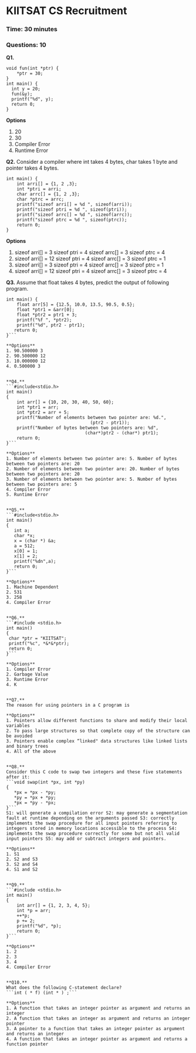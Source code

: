 # KIITSAT CS Recruitment

### Time: 30 minutes
### Questions: 10

**Q1.**
```# include <stdio.h>
void fun(int *ptr) {
    *ptr = 30;
}
int main() {
  int y = 20;
  fun(&y);
  printf("%d", y);
  return 0;
}
```
**Options**
1. 20
2. 30
3. Compiler Error
4. Runtime Error


**Q2.**
Consider a compiler where int takes 4 bytes, char takes 1 byte and pointer takes 4 bytes.
```#include <stdio.h> 
int main() {
    int arri[] = {1, 2 ,3};
    int *ptri = arri;
    char arrc[] = {1, 2 ,3};
    char *ptrc = arrc;
    printf("sizeof arri[] = %d ", sizeof(arri));
    printf("sizeof ptri = %d ", sizeof(ptri));
    printf("sizeof arrc[] = %d ", sizeof(arrc));
    printf("sizeof ptrc = %d ", sizeof(ptrc));
    return 0;
}
```

**Options**
1. sizeof arri[] = 3 sizeof ptri = 4 sizeof arrc[] = 3 sizeof ptrc = 4
2. sizeof arri[] = 12 sizeof ptri = 4 sizeof arrc[] = 3 sizeof ptrc = 1
3. sizeof arri[] = 3 sizeof ptri = 4 sizeof arrc[] = 3 sizeof ptrc = 1
4. sizeof arri[] = 12 sizeof ptri = 4 sizeof arrc[] = 3 sizeof ptrc = 4


**Q3.**
Assume that float takes 4 bytes, predict the output of following program.
```#include <stdio.h>
int main() {
    float arr[5] = {12.5, 10.0, 13.5, 90.5, 0.5};
    float *ptr1 = &arr[0];
    float *ptr2 = ptr1 + 3;
    printf("%f ", *ptr2);
    printf("%d", ptr2 - ptr1);
   return 0;
}```

**Options**
1. 90.500000 3
2. 90.500000 12
3. 10.000000 12
4. 0.500000 3


**Q4.**
```#include<stdio.h>
int main()
{
    int arr[] = {10, 20, 30, 40, 50, 60};
    int *ptr1 = arr;
    int *ptr2 = arr + 5;
    printf("Number of elements between two pointer are: %d.", 
                                (ptr2 - ptr1));
    printf("Number of bytes between two pointers are: %d",  
                              (char*)ptr2 - (char*) ptr1);
    return 0;
}```

**Options**
1. Number of elements between two pointer are: 5. Number of bytes between two pointers are: 20
2. Number of elements between two pointer are: 20. Number of bytes between two pointers are: 20
3. Number of elements between two pointer are: 5. Number of bytes between two pointers are: 5
4. Compiler Error
5. Runtime Error


**Q5.**
```#include<stdio.h> 
int main() 
{ 
   int a; 
   char *x; 
   x = (char *) &a; 
   a = 512; 
   x[0] = 1; 
   x[1] = 2; 
   printf("%dn",a);   
   return 0; 
}```

**Options**
1. Machine Dependent
2. 531
3. 258
4. Compiler Error


**Q6.**
```#include <stdio.h>
int main()
{
 char *ptr = "KIITSAT";
 printf("%c", *&*&*ptr);
 return 0;
}```

**Options**
1. Compiler Error
2. Garbage Value
3. Runtime Error
4. K


**Q7.**
The reason for using pointers in a C program is

**Options**
1. Pointers allow different functions to share and modify their local variables
2. To pass large structures so that complete copy of the structure can be avoided
3. Pointers enable complex “linked" data structures like linked lists and binary trees
4. All of the above


**Q8.**
Consider this C code to swap two integers and these five statements after it:
```void swap(int *px, int *py) 
{ 
   *px = *px - *py; 
   *py = *px + *py; 
   *px = *py - *px; 
}```
S1: will generate a compilation error S2: may generate a segmentation fault at runtime depending on the arguments passed S3: correctly implements the swap procedure for all input pointers referring to integers stored in memory locations accessible to the process S4: implements the swap procedure correctly for some but not all valid input pointers S5: may add or subtract integers and pointers.

**Options**
1. S1
2. S2 and S3
3. S2 and S4
4. S1 and S2


**Q9.**
```#include <stdio.h>
int main()
{
    int arr[] = {1, 2, 3, 4, 5};
    int *p = arr;
    ++*p;
    p += 2;
    printf("%d", *p);
    return 0;
}```

**Options**
1. 2
2. 3
3. 4
4. Compiler Error


**Q10.**
What does the following C-statement declare?
```int ( * f) (int * ) ;```

**Options**
1. A function that takes an integer pointer as argument and returns an integer
2. A function that takes an integer as argument and returns an integer pointer
3. A pointer to a function that takes an integer pointer as argument and returns an integer
4. A function that takes an integer pointer as argument and returns a function pointer
